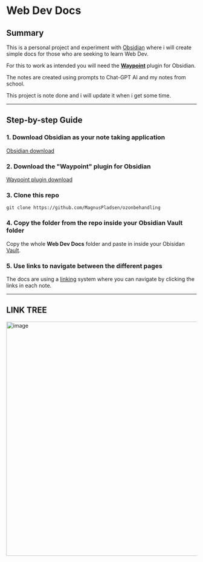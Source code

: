 # Web Dev Docs

## Summary

This is a personal project and experiment with [Obsidian](https://obsidian.md/) where i will create simple docs for those who are seeking to learn Web Dev.

For this to work as intended you will need the **[Waypoint](https://github.com/IdreesInc/Waypoint)** plugin for Obsidian.

The notes are created using prompts to Chat-GPT AI and my notes from school.

This project is note done and i will update it when i get some time.

---

## Step-by-step Guide

### 1. Download Obsidian as your note taking application
[Obsidian download](https://obsidian.md/)


### 2. Download the "Waypoint" plugin for Obsidian
[Waypoint plugin download](https://github.com/IdreesInc/Waypoint)


### 3. Clone this repo
`git clone https://github.com/MagnusPladsen/ozonbehandling`


### 4. Copy the folder from the repo inside your Obsidian Vault folder
Copy the whole **Web Dev Docs** folder and paste in inside your Obisidan [Vault](https://help.obsidian.md/Getting+started/Create+a+vault).

### 5. Use links to navigate between the different pages
The docs are using a [linking](https://help.obsidian.md/Linking+notes+and+files/Internal+links) system where you can navigate by clicking the links in each note.

---

## LINK TREE
<img width="619" alt="image" src="https://user-images.githubusercontent.com/93226629/231445274-ee103c32-155d-4375-b2fd-1f3cd40c9ffc.png">

